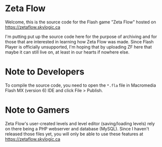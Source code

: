 # Zeta Flow
Welcome, this is the source code for the Flash game "Zeta Flow" hosted on https://zetaflow.skylogic.ca

I'm putting put up the source code here for the purpose of archiving and for those that are interested in learning how Zeta Flow was made. Since Flash Player is officially unsupported, I'm hoping that by uploading ZF here that maybe it can still live on, at least in our hearts if nowhere else.

# Note to Developers
To compile the source code, you need to open the `*.fla` file in Macromedia Flash MX (version 6) IDE and click File > Publish.

# Note to Gamers
Zeta Flow's user-created levels and level editor (saving/loading levels) rely on there being a PHP webserver and database (MySQL).
Since I haven't released those files yet, you will only be able to use these features at https://zetaflow.skylogic.ca